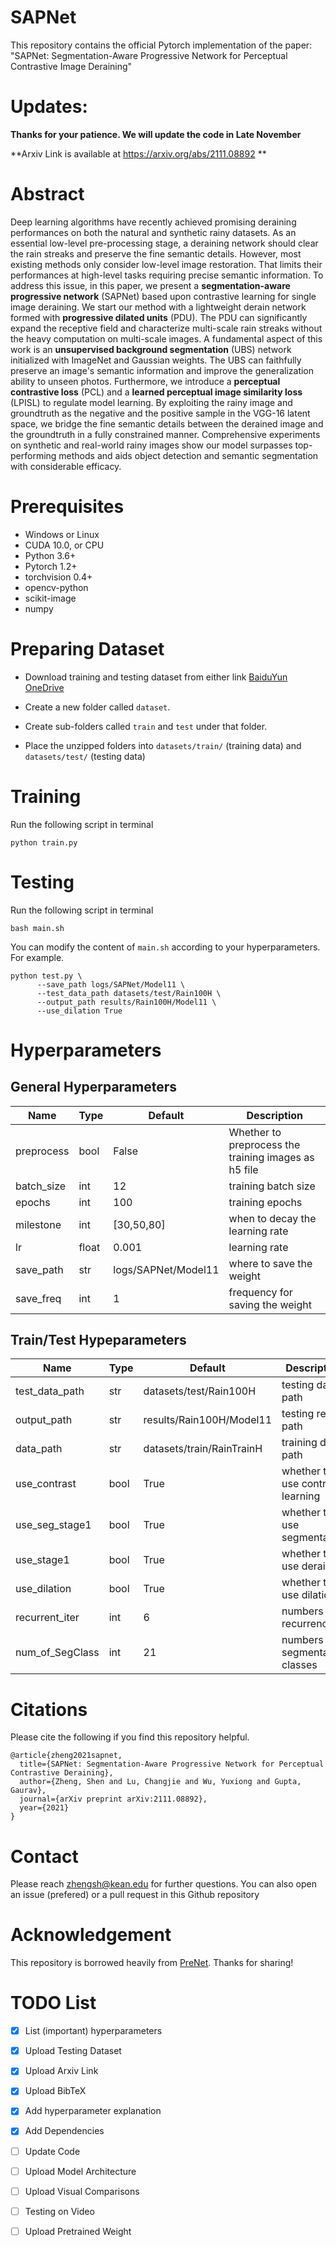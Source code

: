 # SAPNet

This repository contains the official Pytorch implementation of the paper:
"SAPNet: Segmentation-Aware Progressive Network for Perceptual Contrastive Image Deraining"

# Updates: 
**Thanks for your patience. We will update the code in Late November**

**Arxiv Link is available at https://arxiv.org/abs/2111.08892 **

# Abstract
Deep learning algorithms have recently achieved promising deraining performances on both the natural and synthetic rainy datasets. As an essential low-level pre-processing stage, a deraining network should clear the rain streaks and preserve the fine semantic details. However, most existing methods only consider low-level image restoration. That limits their performances at high-level tasks requiring precise semantic information. To address this issue, in this paper, we present a **segmentation-aware progressive network** (SAPNet) based upon contrastive learning for single image deraining. We start our method with a lightweight derain network formed with **progressive dilated units** (PDU). The PDU can significantly expand the receptive field and characterize multi-scale rain streaks without the heavy computation on multi-scale images. A fundamental aspect of this work is an **unsupervised background segmentation** (UBS) network initialized with ImageNet and Gaussian weights. The UBS can faithfully preserve an image's semantic information and improve the generalization ability to unseen photos. Furthermore, we introduce a **perceptual contrastive loss** (PCL) and a **learned perceptual image similarity loss** (LPISL) to regulate model learning. By exploiting the rainy image and groundtruth as the negative and the positive sample in the VGG-16 latent space, we bridge the fine semantic details between the derained image and the groundtruth in a fully constrained manner. Comprehensive experiments on synthetic and real-world rainy images show our model surpasses top-performing methods and aids object detection and semantic segmentation with considerable efficacy.

# Prerequisites
* Windows or Linux
* CUDA 10.0, or CPU
* Python 3.6+
* Pytorch 1.2+
* torchvision 0.4+
* opencv-python
* scikit-image
* numpy

# Preparing Dataset
- Download training and testing dataset from either link 
[BaiduYun](https://pan.baidu.com/s/1J0q6Mrno9aMCsaWZUtmbkg#list/path=%2Fsharelink3792638399-290876125944720%2Fdatasets&parentPath=%2Fsharelink3792638399-290876125944720)
[OneDrive](https://onedrive.live.com/?cid=066ce859ab42dfa2&id=66CE859AB42DFA2%2130078&authkey=%21AIYIy8ZKL9kkmd4)

- Create a new folder called `dataset`.

- Create sub-folders called `train` and `test` under that folder. 

- Place the unzipped folders into `datasets/train/` (training data) and `datasets/test/` (testing data)

# Training
Run the following script in terminal
```
python train.py
```

# Testing
Run the following script in terminal
```
bash main.sh
```

You can modify the content of `main.sh` according to your hyperparameters. For example.
```
python test.py \
      --save_path logs/SAPNet/Model11 \
      --test_data_path datasets/test/Rain100H \
      --output_path results/Rain100H/Model11 \
      --use_dilation True
```

# Hyperparameters
## General Hyperparameters
| Name       | Type  | Default             | Description |
|------------|-------|---------------------|-------------|
| preprocess | bool  | False               | Whether to preprocess the training images as h5 file            |
| batch_size | int   | 12                  | training batch size            |
| epochs     | int   | 100                 | training epochs            |
| milestone  | int   | [30,50,80]          | when to decay the learning rate            |
| lr         | float | 0.001               | learning rate            |
| save_path  | str   | logs/SAPNet/Model11 | where to save the weight            |
| save_freq  | int   | 1                   | frequency for saving the weight            |

## Train/Test Hypeparameters
| Name            | Type | Default                   | Description |
|-----------------|------|---------------------------|-------------|
| test_data_path  | str  | datasets/test/Rain100H    | testing data path           |
| output_path     | str  | results/Rain100H/Model11  | testing result path        |
| data_path       | str  | datasets/train/RainTrainH | training data path            |
| use_contrast    | bool | True                      | whether to use contrast learning            |
| use_seg_stage1  | bool | True                      | whether to use segmentation            |
| use_stage1      | bool | True                      | whether to use deraining            |
| use_dilation    | bool | True                      | whether to use dilation            |
| recurrent_iter  | int  | 6                         | numbers of recurrence            |
| num_of_SegClass | int  | 21                        | numbers of segmentation classes            |

# Citations
Please cite the following if you find this repository helpful. 
```
@article{zheng2021sapnet,
  title={SAPNet: Segmentation-Aware Progressive Network for Perceptual Contrastive Deraining},
  author={Zheng, Shen and Lu, Changjie and Wu, Yuxiong and Gupta, Gaurav},
  journal={arXiv preprint arXiv:2111.08892},
  year={2021}
}
```

# Contact
Please reach zhengsh@kean.edu for further questions. You can also open an issue (prefered) or a pull request in this Github repository 

# Acknowledgement
This repository is borrowed heavily from [PreNet](https://github.com/csdwren/PReNet). Thanks for sharing!

# TODO List
- [x] List (important) hyperparameters
- [x] Upload Testing Dataset
- [x] Upload Arxiv Link
- [x] Upload BibTeX
- [x] Add hyperparameter explanation
- [x] Add Dependencies
- [ ] Update Code
- [ ] Upload Model Architecture
- [ ] Upload Visual Comparisons
- [ ] Testing on Video
- [ ] Upload Pretrained Weight 


